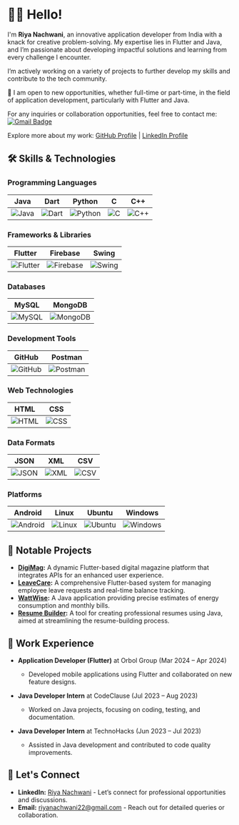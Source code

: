 # 👋🏻 Hello!

I'm **Riya Nachwani**, an innovative application developer from India with a knack for creative problem-solving. My expertise lies in Flutter and Java, and I’m passionate about developing impactful solutions and learning from every challenge I encounter.

I’m actively working on a variety of projects to further develop my skills and contribute to the tech community.

🌟 I am open to new opportunities, whether full-time or part-time, in the field of application development, particularly with Flutter and Java.

For any inquiries or collaboration opportunities, feel free to contact me:
[![Gmail Badge](https://img.shields.io/badge/-riyanachwani22@gmail.com-c14438?style=flat-square&logo=Gmail&logoColor=white&link=mailto:riyanachwani22@gmail.com)](mailto:riyanachwani22@gmail.com)

Explore more about my work: [GitHub Profile](https://github.com/riyanachwani) | [LinkedIn Profile](https://www.linkedin.com/in/riya-nachwani-91561b1a8/)

## 🛠 Skills & Technologies

### Programming Languages
| Java | Dart | Python | C | C++ |
|------|------|--------|---|-----|
| ![Java](https://img.shields.io/badge/Java-007396?style=for-the-badge&logo=java&logoColor=white) | ![Dart](https://img.shields.io/badge/Dart-0175C2?style=for-the-badge&logo=dart&logoColor=white) | ![Python](https://img.shields.io/badge/Python-3776AB?style=for-the-badge&logo=python&logoColor=white) | ![C](https://img.shields.io/badge/C-A8B9CC?style=for-the-badge&logo=c&logoColor=white) | ![C++](https://img.shields.io/badge/C++-00599C?style=for-the-badge&logo=cplusplus&logoColor=white) |

### Frameworks & Libraries
| Flutter | Firebase | Swing |
|---------|----------|-------|
| ![Flutter](https://img.shields.io/badge/Flutter-02569B?style=for-the-badge&logo=flutter&logoColor=white) | ![Firebase](https://img.shields.io/badge/Firebase-FFCA28?style=for-the-badge&logo=firebase&logoColor=black) | ![Swing](https://img.shields.io/badge/Swing-6D6E71?style=for-the-badge&logo=java&logoColor=white) |

### Databases
| MySQL | MongoDB |
|-------|---------|
| ![MySQL](https://img.shields.io/badge/MySQL-4479A1?style=for-the-badge&logo=mysql&logoColor=white) | ![MongoDB](https://img.shields.io/badge/MongoDB-47A248?style=for-the-badge&logo=mongodb&logoColor=white) |

### Development Tools
| GitHub | Postman |
|--------|---------|
| ![GitHub](https://img.shields.io/badge/GitHub-181717?style=for-the-badge&logo=github&logoColor=white) | ![Postman](https://img.shields.io/badge/Postman-FF6C37?style=for-the-badge&logo=postman&logoColor=white) |

### Web Technologies
| HTML | CSS |
|------|-----|
| ![HTML](https://img.shields.io/badge/HTML-E34F26?style=for-the-badge&logo=html5&logoColor=white) | ![CSS](https://img.shields.io/badge/CSS-1572B6?style=for-the-badge&logo=css3&logoColor=white) |

### Data Formats
| JSON | XML | CSV |
|------|-----|-----|
| ![JSON](https://img.shields.io/badge/JSON-000000?style=for-the-badge&logo=json&logoColor=white) | ![XML](https://img.shields.io/badge/XML-0076A8?style=for-the-badge&logo=xml&logoColor=white) | ![CSV](https://img.shields.io/badge/CSV-0052CC?style=for-the-badge&logo=csv&logoColor=white) |

### Platforms
| Android | Linux | Ubuntu | Windows |
|---------|--------|--------|---------|
| ![Android](https://img.shields.io/badge/Android-3DDC84?style=for-the-badge&logo=android&logoColor=white) | ![Linux](https://img.shields.io/badge/Linux-FCC624?style=for-the-badge&logo=linux&logoColor=black) | ![Ubuntu](https://img.shields.io/badge/Ubuntu-E95420?style=for-the-badge&logo=ubuntu&logoColor=white) | ![Windows](https://img.shields.io/badge/Windows-0078D4?style=for-the-badge&logo=windows&logoColor=white) |

## 🚀 Notable Projects
- **[DigiMag](https://github.com/riyanachwani/DigiMag):** A dynamic Flutter-based digital magazine platform that integrates APIs for an enhanced user experience.
- **[LeaveCare](https://github.com/riyanachwani/LeaveCare):** A comprehensive Flutter-based system for managing employee leave requests and real-time balance tracking.
- **[WattWise](https://github.com/WattWiseSolutions/WattWise):** A Java application providing precise estimates of energy consumption and monthly bills.
- **[Resume Builder](https://github.com/riyanachwani/ResumeBuilder):** A tool for creating professional resumes using Java, aimed at streamlining the resume-building process.

## 💼 Work Experience
- **Application Developer (Flutter)** at Orbol Group (Mar 2024 – Apr 2024)
  - Developed mobile applications using Flutter and collaborated on new feature designs.
  
- **Java Developer Intern** at CodeClause (Jul 2023 – Aug 2023)
  - Worked on Java projects, focusing on coding, testing, and documentation.

- **Java Developer Intern** at TechnoHacks (Jun 2023 – Jul 2023)
  - Assisted in Java development and contributed to code quality improvements.

## 💬 Let's Connect
- **LinkedIn:** [Riya Nachwani](https://www.linkedin.com/in/riya-nachwani-91561b1a8/) - Let’s connect for professional opportunities and discussions.
- **Email:** [riyanachwani22@gmail.com](mailto:riyanachwani22@gmail.com) - Reach out for detailed queries or collaboration.
